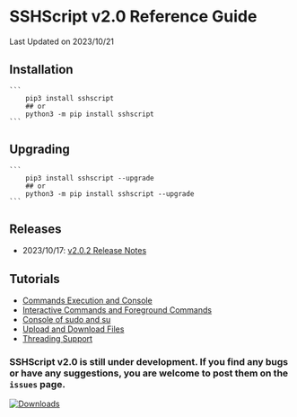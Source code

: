 # SSHScript v2.0 Reference Guide
Last Updated on 2023/10/21


## Installation
    ```
        pip3 install sshscript
        ## or
        python3 -m pip install sshscript
    ```
## Upgrading
    ```
        pip3 install sshscript --upgrade
        ## or
        python3 -m pip install sshscript --upgrade
    ```

## Releases 

* 2023/10/17: [v2.0.2 Release Notes](release-v2.0.2) 

## Tutorials
* [Commands Execution and Console](tutorial) 
* [Interactive Commands and Foreground Commands](tutorial-enter) 
* [Console of sudo and su](tutorial-sudo) 
* [Upload and Download Files](tutorial-download) 
* [Threading Support](tutorial-threading) 

### SSHScript v2.0 is still under development. If you find any bugs or have any suggestions, you are welcome to post them on the `issues` page.

[![Downloads](https://pepy.tech/badge/sshscript)](https://pepy.tech/project/sshscript)
